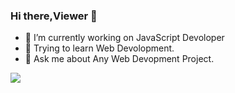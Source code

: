 ### Hi there,Viewer 👋

-   🔭 I’m currently working on JavaScript Devoloper
-   🌱 Trying to learn Web Devolopment.
-   💬 Ask me about Any Web Devopment Project.

<img src = "https://github-readme-stats.vercel.app/api?username=aritraghorai&&show_icons=true&title_color=ffffff&icon_color=bb2acf&text_color=daf7dc&bg_color=0D0E12">
